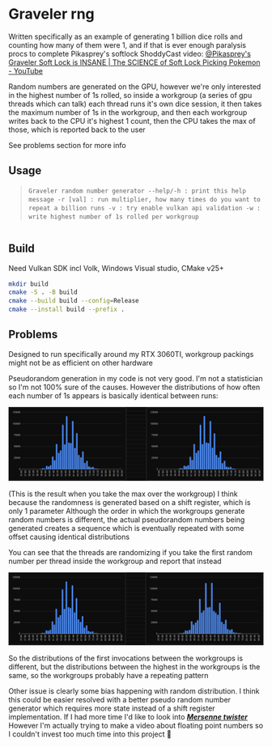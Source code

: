 # Graveler rng

Written specifically as an example of generating 1 billion dice rolls and counting how many of them were 1, and if that is ever enough paralysis procs to complete Pikasprey's softlock 
ShoddyCast video: [@Pikasprey's Graveler Soft Lock is INSANE | The SCIENCE of Soft Lock Picking Pokemon - YouTube](https://www.youtube.com/watch?v=M8C8dHQE2Ro) 

Random numbers are generated on the GPU, however we're only interested in the highest number of 1s rolled, so inside a workgroup (a series of gpu threads which can talk) each thread runs it's own dice session, it then takes the maximum number of 1s in the workgroup, and then each workgroup writes back to the CPU it's highest 1 count, then the CPU takes the max of those, which is reported back to the user 

See problems section for more info

## Usage

> `Graveler random number generator
>  --help/-h : print this help message
>  -r [val] : run multiplier, how many times do you want to repeat a billion runs
>  -v : try enable vulkan api validation
>  -w : write highest number of 1s rolled per workgroup`

```bash

```

## Build

Need Vulkan SDK incl Volk, Windows Visual studio, CMake v25+

```bash
mkdir build
cmake -S . -B build
cmake --build build --config=Release
cmake --install build --prefix .
```

## Problems

Designed to run specifically around my RTX 3060TI, workgroup packings might not be as efficient on other hardware 

Pseudorandom generation in my code is not very good. I'm not a statistician so I'm not 100% sure of the causes. However the distributions of how often each number of 1s appears is basically identical between runs:

![](./images/dist_highest_per_workgroup.png)

 (This is the result when you take the max over the workgroup) I think because the randomness is generated based on a shift register, which is only 1 parameter Although the order in which the workgroups generate random numbers is different, the actual pseudorandom numbers being generated creates a sequence which is eventually repeated with some offset causing identical distributions

You can see that the threads are randomizing if you take the first random number per thread inside the workgroup and report that instead 

![](./images/dist_first_invocation.png)

So the distributions of the first invocations between the workgroups is different, but the distributions between the highest in the workgroups is the same, so the workgroups probably have a repeating pattern

Other issue is clearly some bias happening with random distribution. I think this could be easier resolved with a better pseudo random number generator which requires more state instead of a shift register implementation. If I had more time I'd like to look into ***<u>Mersenne twister</u>*** However I'm actually trying to make a video about floating point numbers so I couldn't invest too much time into this project 🙇
